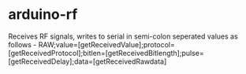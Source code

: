 # arduino-rf

Receives RF signals, writes to serial in semi-colon seperated values as follows - 
RAW;value=[getReceivedValue];protocol=[getReceivedProtocol];bitlen=[getReceivedBitlength];pulse=[getReceivedDelay];data=[getReceivedRawdata]
